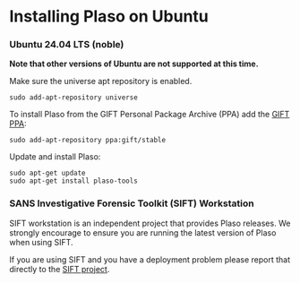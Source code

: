 # Installing Plaso on Ubuntu

### Ubuntu 24.04 LTS (noble)

**Note that other versions of Ubuntu are not supported at this time.**

Make sure the universe apt repository is enabled.

```
sudo add-apt-repository universe
```

To install Plaso from the GIFT Personal Package Archive (PPA) add the [GIFT PPA](https://launchpad.net/~gift):

```
sudo add-apt-repository ppa:gift/stable
```

Update and install Plaso:

```
sudo apt-get update
sudo apt-get install plaso-tools
```

### SANS Investigative Forensic Toolkit (SIFT) Workstation

SIFT workstation is an independent project that provides Plaso releases. We
strongly encourage to ensure you are running the latest version of Plaso when
using SIFT.

If you are using SIFT and you have a deployment problem please report that
directly to the [SIFT project](https://github.com/teamdfir/sift).
